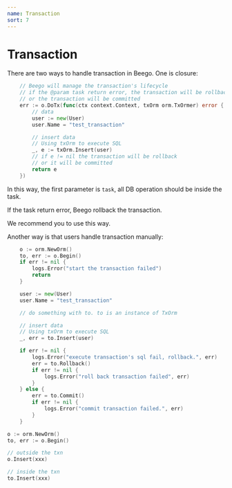 ```yaml
---
name: Transaction
sort: 7
---
```


# Transaction

There are two ways to handle transaction in Beego. One is closure:
```go
	// Beego will manage the transaction's lifecycle
	// if the @param task return error, the transaction will be rollback
	// or the transaction will be committed
	err := o.DoTx(func(ctx context.Context, txOrm orm.TxOrmer) error {
		// data
		user := new(User)
		user.Name = "test_transaction"

		// insert data
		// Using txOrm to execute SQL
		_, e := txOrm.Insert(user)
		// if e != nil the transaction will be rollback
		// or it will be committed
		return e
	})
```

In this way, the first parameter is `task`, all DB operation should be inside the task. 

If the task return error, Beego rollback the transaction.

We recommend you to use this way.

Another way is that users handle transaction manually:

```go
	o := orm.NewOrm()
	to, err := o.Begin()
	if err != nil {
		logs.Error("start the transaction failed")
		return
	}

	user := new(User)
	user.Name = "test_transaction"

	// do something with to. to is an instance of TxOrm

	// insert data
	// Using txOrm to execute SQL
	_, err = to.Insert(user)

	if err != nil {
		logs.Error("execute transaction's sql fail, rollback.", err)
		err = to.Rollback()
		if err != nil {
			logs.Error("roll back transaction failed", err)
		}
	} else {
		err = to.Commit()
		if err != nil {
			logs.Error("commit transaction failed.", err)
		}
	}
```


```go
o := orm.NewOrm()
to, err := o.Begin()

// outside the txn
o.Insert(xxx)

// inside the txn
to.Insert(xxx)
```